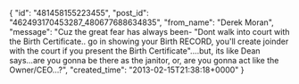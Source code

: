  {
   "id": "481458155223455",
   "post_id": "462493170453287_480677688634835",
   "from_name": "Derek Moran",
   "message": "Cuz the great fear has always been- \"Dont walk into court with the Birth Certificate.. go in showing your Birth RECORD, you'll create joinder with the court if you present the Birth Certificate\"....but, its like Dean says...are you gonna be there as the janitor, or, are you gonna act like the Owner/CEO...?",
   "created_time": "2013-02-15T21:38:18+0000"
 }
